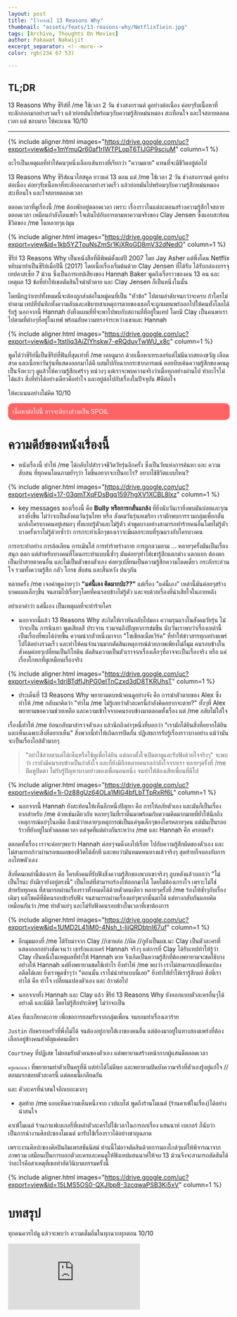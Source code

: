 ```yaml
---
layout: post
title: "[วิจารณ์] 13 Reasons Why"
thumbnail: "assets/feats/13-reasons-why/NetflixTiein.jpg"
tags: [Archive, Thoughts On Movies]
author: Pakawat Nakwijit
excerpt_separator: <!--more-->
color: rgb(234 67 53)

---
```


## TL;DR
13 Reasons Why ซีรีส์ที่ /me ใช้เวลา 2 วัน ช่วงสงกรานต์ ดูอย่างต่อเนื่อง ค่อยๆรับเนื้อหาที่ทะลักออกมาอย่างรวดเร็ว แล้วย่อยมันไปพร้อมๆกับความรู้สึกหม่นหมอง สะเทือนใจ และใจสลายตลอดเวลา แต่ ชอบมาก ให้คะแนน 10/10 
<!--more-->

--------

{% include aligner.html images="https://drive.google.com/uc?export=view&id=1mYmuQr60af1rIWTPLopT6TIJGP9sciuM" column=1 %}


<div class="blockquote">
อะไรเป็นเหตุผลที่ทำให้คนๆหนึ่งเลือกเส้นทางที่เรียกว่า "ความตาย" แทนที่จะมีชีวิตอยู่ต่อไป
</div>

13 Reasons Why ซีรีส์แนวไฮสคูล ยาวแค่ 13 ตอน แต่ /me ใช้เวลา 2 วัน ช่วงสงกรานต์ ดูอย่างต่อเนื่อง ค่อยๆรับเนื้อหาที่ทะลักออกมาอย่างรวดเร็ว แล้วย่อยมันไปพร้อมๆกับความรู้สึกหม่นหมอง สะเทือนใจ และใจสลายตลอดเวลา

ตลอดเวลาที่ดูเรื่องนี้ /me ต้องพักอยู่ตลอดเวลา เพราะ เรื่องราวในแต่ละตอนสร้างความรู้สึกใจสลายตลอดเวลา เหมือนกำลังโดนขย้ำ ใจเต้นไปกับการตามหาความจริงของ Clay Jensen ซึ่งแอบสะท้อนชีวิตของ /me ในหลายๆแง่มุม

{% include aligner.html images="https://drive.google.com/uc?export=view&id=1kb5YZTouNsZmSr1KjXRoGD8mV32dNedO" column=1 %}

ซีรีย์ 13 Reasons Why เป็นหนังสือที่ตีพิพม์ตั้งแต่ปี 2007 โดย Jay Asher แต่พึ่งโดน Netflix หยิบมาทำเป็นซีรีย์เมื่อปีนี้ (2017) โดยเนื้อเรื่องเริ่มต้นด้วย Clay Jensen ที่ได้รับ ได้รับกล่องบรรจุเทปคาสเซ็ท 7 ม้วน ซึ่งเป็นการเทปเสียงของ Hannah Baker พูดถึงเรื่อราวของคน 13 คน และเหตุผล 13 ข้อที่ทำให้เธอตัดสินใจฆ่าตัวตาย และ Clay Jensen ก็เป็นหนึ่งในนั้น

โดยมีกฎว่าเทปทั้งหมดนี้จะต้องถูกส่งต่อในหมู่คนที่เป็น "หัวข้อ" ไปตามลำดับจนกว่าจะครบ ถ้าใครไม่ทำตาม เทปที่บันทึกทั้งความลับและอธิบายสาเหตุการตายของเธอก็จะถูกเผยแพร่ออกไปให้คนทั้งโลกได้รับรู้ นอกจากนี้ Hannah ยังทิ้งแผนที่ที่จะพาไปพบกับสถานที่ที่อยู่ในเทป โดยมี Clay เป็นคนพาเราไปตามที่ต่างๆที่อยู่ในเทฟ พร้อมกับความทรงจำระหว่างเขาและ Hannah

{% include aligner.html images="https://drive.google.com/uc?export=view&id=1tstIiq3AiZIYhskw7-eRQduvTwWU_x8c" column=1 %}

พูดได้ว่าซีรีย์นี้เป็นซีรีย์ที่ฟินที่สุดเท่าที่ /me เคยดูมาก ด้วยเนื้อหาเทรเลอร์แต่ไม่มีฉากสยองขวัญ เลือดสาด และเนื้อหาวันรุ่นที่แสดงออกมาได้ดี ผสมไปกับฉากกระชากอารมณ์ คอยบีบเค้นความรู้สึกของคนดูเป็นจังหวะๆ ดูแล้วให้ความรู้สึกเศร้าๆ หน่วงๆ แต่เราจะพบความจริงว่าเมื่อทุกอย่างผ่านไป ทำอะไรไม่ได้แล้ว สิ่งที่ทำได้อย่างเดียวคือทำใจ และอยู่ต่อไปกับเรื่องในปัจจุบัน <span class="tag-en"><span class="tag-en">#ดีต่อใจ</span></span>

ให้คะแนนอย่างไม่คิด 10/10


<div style="background: rgba(255, 48, 48, 0.74); padding: 10px; border-radius: 10px; margin-bottom: 10px; color: #fff;">เนื้อหาต่อไปนี้ อาจจะมีบางส่วนเป็น SPOIL</div>

# ความดีย์ของหนังเรื่องนี้

* หนังเรื่องนี้ ทำให้ /me ได้กลับไปสำรวจชีวิตวัยรุ่นอีกครั้ง ซึ่งเป็นวัยแห่งการค้นหา และ ความสับสน ที่ทุกคนโดนถามย้ำๆว่า โตขึ้นอยากจะเป็นอะไร? อยากใช้ชีวิตแบบไหน?

{% include aligner.html images="https://drive.google.com/uc?export=view&id=17-03qmTXqFDsBgq1597hgXV1XCBL8lxz" column=1 %}

* key messages ของเรื่องนี้ คือ **Bully หรือการกลั่นแกล้ง** ที่ยิ่งนับวันเรายิ่งพบมันบ่อยและรุณแรงยิ่งขึ้น ไม่ว่าจะเป็นสังคมวันรุ่นไทย หรือ สังคมวันรุ่นอเมริกา เรามักพบการรวมกลุ่มเพื่อกลั่นแกล้งใครบางคนอยู่เสมอๆ ทั้งแบบรู้ตัวและไม่รู้ตัว คำพูดบางอย่างสามารถทำร้ายคนอื่นโดยไม่รู้ตัว บางครั้งเราไม่รู้ด้วยซ้ำว่า การกระทำเล็กๆของเราจะมีผลกระทบที่รุณแรงกับใครบางคน

การกระทำอย่าง การล้อเลียน การเมินใส่ การทำร้ายร่างกาย การถูกลวมลาม ... หลายๆครั้งมันเป็นเรื่องสนุก ตลก แต่สำหรับบางคนที่โดนกระทำแบบนี้ซ้ำๆ มันค่อยๆทำให้เขารู้สึกแตกต่าง แตกแยก ต้องตกเป็นเป้าสายตาคนอื่น และไม่เป็นตัวของตัวเอง ค่อยๆเปลี่ยนเป็นความรู้สึกความโดดเดี่ยว กระอักระอ่วนใจ รวมทั้งความรู้สึก กลัว โกรธ สับสน และสิ้นหวัง ปนๆกัน

หลายครั้ง /me เจอคำพูดง่ายๆว่า **"แค่นี้เอง คิดมากป่ะ??"** แต่เรื่อง "แค่นี้เอง" เหล่านี้มันค่อยๆสร้างบาดแผลเล็กๆขึ้น จนลามไปเรื่อยๆโดยที่คนรอบข้างไม่รู้ตัว และจบด้วยเรื่องที่น่าเสียใจในภายหลัง


<div class="blockquote">อย่าเอาคำว่า แค่นี้เอง เป็นเหตุผลที่จะทำร้ายใคร</div>

* นอกจากนี้แล้ว 13 Reasons Why สะกิดให้เราหันกลับไปมอง ความรุนแรงในสังคมวัยรุ่น ไม่ว่าจะเป็น การนินทา พูดเสียดสี ประจาน รวมจนถึงปัญหาการข่มขืน นับวันเราพบว่าเรื่องเหล่านี้เป็นเรื่องที่พบได้ง่ายขึ้น ความน่ากลัวหนึ่งมาจาก "โซเชียลเน็ตเวิร์ค" ที่ทำให้ข่าวสารทุกอย่างแพร่ไปได้อย่างรวดเร็ว และทำให้คนจำนวนมากตัดสินเหตุการณ์ด้วยภาพเพียงไม่กี่มุม คนรอบข้างในสังคมค่อยๆเปลี่ยนเป็นกิโยติน ตัดสินความเป็นตัวเราจากเรื่องเล็กๆที่อาจจะเป็นเรื่องจริง หรือ แค่เรื่องโกหกที่ดูเหมือนเรื่องจริง

{% include aligner.html images="https://drive.google.com/uc?export=view&id=1driBTdfIJhPG0eITnCzxd3dD8TKRUhsT" column=1 %}

* ประเด็นที่ 13 Reasons Why พยายามตบหน้าคนดูอย่างจัง คือ การฆ่าตัวตายของ Alex ซึ่งทำให้ /me กลับมาคิดว่า "ทำไม /me ไม่รู้เลยว่าตัวละครนี้กำลังคิดอยากจะตาย?" ทั้งๆที่ Alex พยายามขอความช่วยเหลือ และความเข้าใจจากคนรอบข้างมาตลอดทั้งเรื่อง แต่ /me กลับไม่ใส่ใจ

เรื่องนี้ทำให้ /me ย้อนกลับมาสำรวจตัวเอง แล้วนึกถึงคำๆหนึ่งที่บอกว่า "เรามักได้ยินสิ่งที่อยากได้ยิน และเห็นเฉพาะสิ่งที่อยากเห็น" สิ่งพวกนี้ทำให้เกิดการปิดกั้น ปฏิเสธการรับรู้เรื่องราวบางอย่าง แม้ว่ามันจะเป็นเรื่องใกล้ตัวมากๆ

> "อย่าใช้สายตาแค่ได้เห็นหรือใช้หูเพื่อได้ยิน แต่ลองตั้งใจเปิดตาดูและรับฟังด้วยใจจริงๆ" จะพบว่า เรายังมีคนรอบข้างเป็นกำลังใจ และก็ยังมีอีกหลายคนรอกำลังใจจากเรา หลายๆครั้งที่ /me ปิดหูปิดตา ไม่รับรู้ปัญหาบางอย่างของเพื่อนคนหนึ่ง จนทำให้ต้องเสียเพื่อนที่ดีไป

{% include aligner.html images="https://drive.google.com/uc?export=view&id=1i-Oz88gUz64OLa1MlG4bfLbTTpRxRf6L" column=1 %}

* นอกจากนี้ Hannah ยังสะท้อนให้เห็นอีกหนึ่งปัญหา คือ การให้อภัยตัวเอง และมันก็เป็นเรื่องยากสำหรับ /me ด้วยเช่นเดียวกับ หลายๆวันที่เราตื่นมาพร้อมกับความคิดมากมายที่ย้ำให้นึกถึงเหตุการณ์แย่ๆในอดีต ถึงแม้ว่าหลายๆเหตุการณ์เป็นแค่จุดเล็กๆของใครหลายๆคน แต่มันเป็นรอยร้าวที่ยังอยู่ในหัวตลอดเวลา แต่จุดที่แต่ต่างกันระหว่าง /me และ Hannah คือ ครอบครัว

ตลอดทั้งเรื่อง เราจะค่อยๆพบว่า Hannah ค่อยๆจมดิ่งลงไปเรื่อย ไปกับความรู้สึกผิดของตัวเอง และไม่สามารถก้าวผ่านรอยแผลของชีวิตได้สักที และพบว่ามันหมดหนทางแล้วจริงๆ สุดท้ายก็จบลงกับการลงโทษตัวเอง

สิ่งที่คนเหล่านี้ต้องการ คือ ใครสักคนที่รับฟังสิ่งความรู้สึกของพวกเขาจริงๆ ลูบหลังแล้วบอกว่า "ไม่เป็นไรนะ ยังมีเรายังอยู่ตรงนี้" เป็นไหล่ที่สามารถร้องไห้ออกมาได้ โดยไม่ต้องเกรงใจ เพราะไม่ใช่สำหรับทุกคน ที่สามารถผ่านเรื่องราวทั้งหมดได้ด้วยตัวคนเดียว หลายๆครั้งที่ /me ร้องไห้ซ้ำๆกับเรื่องเดิมๆ แต่โชคดีที่มีคนรอบข้างรับฟัง จนสามารถผ่านเรื่องแย่ๆพวกนั้นมาได้ แต่ทางกลับกันแอบคิดเหมือนกันว่า /me ทำตัวแย่ๆ และไม่รับฟังคนรอบข้างในเวลาที่เขาต้องการ

{% include aligner.html images="https://drive.google.com/uc?export=view&id=1UMD2L41iM0-4Nsh_t-IiiQRDbtnI67uf" column=1 %}

* อีกมุมมองที่ /me ได้รับมาจาก Clay //เขาหล่อ //ผิด //กูยังเป็นผช.นะ
Clay เป็นตัวละครที่แสดงออกอย่างชัดเจนว่า เขารักและแคร์ Hannah จริงๆ แต่การที่ Clay ได้รับเทปทำให้รู้ว่า Clay เป็นหนึ่งในเหตุผลที่ทำให้ Hannah ตาย จึงเกิดเป็นความรู้สึกที่ต้องพยายามจะชดใช้บางอย่างให้ Hannah แต่ยิ่งพยายามชดใช้เท่าไร ยิ่งทำให้ /me พบว่า เราไม่สามารถเปลี่ยนแปลงอดีตได้เลย ยิ่งเราพูดซ้ำๆว่า "ตอนนั้น เราไม่น่าทำแบบนี้เลย" ยิ่งทำให้ย้ำให้เรารู้สึกแย่ สิ่งที่เราทำได้ คือ ทำใจ เปลี่ยนแปลงตัวเอง และ ก้าวต่อไป

* นอกจากทั้ง Hannah และ Clay แล้ว ซีรีย์ 13 Reasons Why ยังออกแบบตัวละครอื่นๆได้อย่างดี และมีมิติ โดยไม่รู้สึกประดิษฐ์ ไม่ว่าจะเป็น

`Alex` ที่ตะเกียกตะกาย เพื่อขอการยอมรับจากกลุ่มเพื่อน จนยอมทำเรื่องเลวร้าย

`Justin` กับครอบครัวที่พึ่งไม่ได้ จนต้องอยู่ภายใต้เงาของคนอื่น แต่ต้องมาอยู่ในทางสองแพร่งที่ต้องเลือกอยู่ข้างคนสำคัญแค่คนเดียว

`Courtney` ที่ปฏิเสธ ไม่ยอมรับตัวตนของตัวเอง แต่พยายามสร้างหน้ากากผู้แสนดีตลอดเวลา

`ครูแนะแนว` ที่พยายามทำตัวเป็นครูที่ดี แต่ทำได้ไม่ดีพอ และพยายามปิดบังความจริงที่ตัวเองรู้อยู่แก่ใจ //ตอนแรกชอบตัวละครนี้ แต่ตอนนี้เกลียดกัน

และ ตัวละครที่น่าสนใจอีกเยอะมากๆ

* สุดท้าย /me แอบเห็นความเห็นหนึ่งจาก เวปแบไต๋ พูดถึงร้านโมเนต์ (ร้านคาเฟ่ในเรื่อง)ได้อย่างน่าสนใจ


<div class="blockquote"> 
คาเฟ่โมเนต์ ร้านกาแฟเบเกอรี่ที่เหล่าตัวละครไปใช้เวลาในการถกเรื่อง แฮนนาห์ เบเกอร์ ก็นับว่าเป็นการนำงานศิลปะของโมเนต์ มารับใช้เรื่องราวได้อย่างชาญฉลาด

เพราะงานศิลปะของศิลปินอิมเพรสชันนิสม์ ท่านนี้ไม่อาจตัดสินด้วยการมองใกล้ๆแต่ให้พิจารณาจากภาพรวม เสมือนเป็นการบอกตัวละครและคนดูให้ฟังเทปแฮนนาห์ให้จบ 13 ม้วนจึงจะสามารถตัดสินได้ว่าอะไรคือสาเหตุที่เธอทำอัตวินิบาตกรรมครั้งนี้ 
</div>

{% include aligner.html images="https://drive.google.com/uc?export=view&id=15LMS5OS0-QXJIbp8-3zcqwaPSB3Ki5xV" column=1 %}

# บทสรุป

ทุกคนควรไปดู แล้วจะพบว่า ความเต็มอิ่มในทุกฉากทุกตอน 10/10


<div class="video-container">
    <iframe class="video" src="https://www.youtube.com/embed/vm_GroJMOVM?feature=oembed" frameborder="0" scrolling="no" webkitAllowFullScreen mozallowfullscreen allowFullScreen></iframe>
</div>